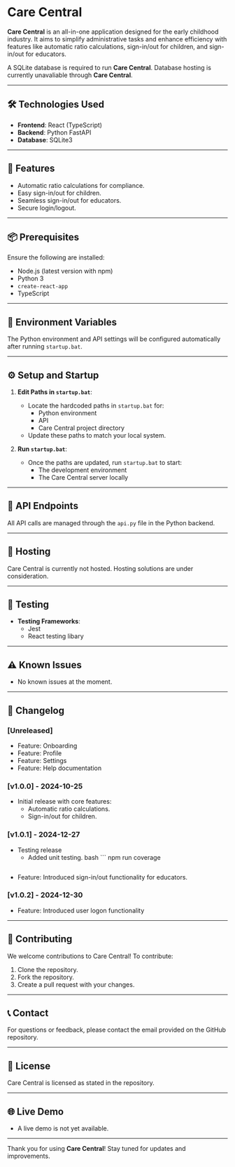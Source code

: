 # Care Central

**Care Central** is an all-in-one application designed for the early childhood industry. It aims to simplify administrative tasks and enhance efficiency with features like automatic ratio calculations, sign-in/out for children, and sign-in/out for educators.

A SQLite database is required to run **Care Central**. Database hosting is currently unavaliable through **Care Central**.

---

## 🛠️ Technologies Used
- **Frontend**: React (TypeScript)
- **Backend**: Python FastAPI
- **Database**: SQLite3

---

## 🚀 Features
- Automatic ratio calculations for compliance.
- Easy sign-in/out for children.
- Seamless sign-in/out for educators.
- Secure login/logout.

---

## 📦 Prerequisites
Ensure the following are installed:
- Node.js (latest version with npm)
- Python 3
- `create-react-app`
- TypeScript

---

## 📝 Environment Variables
The Python environment and API settings will be configured automatically after running `startup.bat`.

---

## ⚙️ Setup and Startup

1. **Edit Paths in `startup.bat`**:
   - Locate the hardcoded paths in `startup.bat` for:
     - Python environment
     - API
     - Care Central project directory
   - Update these paths to match your local system.

2. **Run `startup.bat`**:
   - Once the paths are updated, run `startup.bat` to start:
     - The development environment
     - The Care Central server locally

---

## 🔗 API Endpoints
All API calls are managed through the `api.py` file in the Python backend.

---

## 📡 Hosting
Care Central is currently not hosted. Hosting solutions are under consideration.

---

## 🧪 Testing
- **Testing Frameworks**:
  - Jest
  - React testing libary

---

## ⚠️ Known Issues
- No known issues at the moment.

---

## 📅 Changelog

### [Unreleased]
- Feature: Onboarding
- Feature: Profile
- Feature: Settings
- Feature: Help documentation

<!-- ### [v1.0.2] - YYYY-MM-DD
- Feature: Introduced sign-in/out functionality for educators.
- Bugfix: Fixed incorrect ratio calculations for mixed age groups.
-->

### [v1.0.0] - 2024-10-25
- Initial release with core features:
  - Automatic ratio calculations.
  - Sign-in/out for children.

### [v1.0.1] - 2024-12-27
- Testing release
  - Added unit testing. 
    bash ```
    npm run coverage
    ```
- Feature: Introduced sign-in/out functionality for educators.

### [v1.0.2] - 2024-12-30
- Feature: Introduced user logon functionality

---

## 🤝 Contributing

We welcome contributions to Care Central! To contribute:
1. Clone the repository.
2. Fork the repository.
3. Create a pull request with your changes.

---

## 📞 Contact
For questions or feedback, please contact the email provided on the GitHub repository.

---

## 📜 License
Care Central is licensed as stated in the repository.

---

## 🌐 Live Demo
- A live demo is not yet available.

---

Thank you for using **Care Central**! Stay tuned for updates and improvements.
